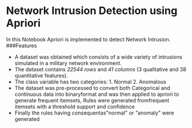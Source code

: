 # Network Intrusion Detection using Apriori
In this Notebook Apriori is implemented to detect Network Intrusion.
###Features
- A dataset was obtained which consists of a wide variety of intrusions simulated in a military network environment. 
- The dataset contains _22544 rows_ and _41 columns_ (3 qualitative and 38 quantitative features).
- The class variable has two categories:  1.
Normal 2. Anomalous
- The dataset was pre-processed to convert both Categorical and continuous data into binaryformat and was then applied to apriori to generate frequent itemsets, Rules were generated fromfrequent itemsets with a threshold support and confidence
- Finally the rules having consequentas"normal" or "anomaly" were generated
